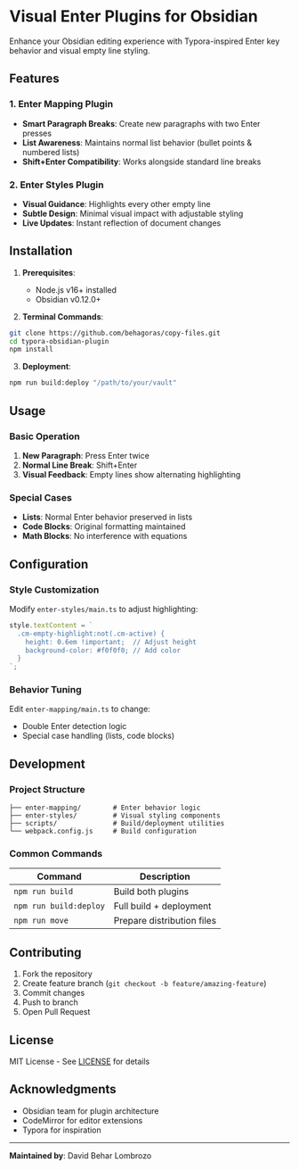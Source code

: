 # Visual Enter Plugins for Obsidian

Enhance your Obsidian editing experience with Typora-inspired Enter key behavior and visual empty line styling.

## Features

### 1. Enter Mapping Plugin

- **Smart Paragraph Breaks**: Create new paragraphs with two Enter presses
- **List Awareness**: Maintains normal list behavior (bullet points & numbered lists)
- **Shift+Enter Compatibility**: Works alongside standard line breaks

### 2. Enter Styles Plugin

- **Visual Guidance**: Highlights every other empty line
- **Subtle Design**: Minimal visual impact with adjustable styling
- **Live Updates**: Instant reflection of document changes

## Installation

1. **Prerequisites**:
   - Node.js v16+ installed
   - Obsidian v0.12.0+

2. **Terminal Commands**:

```bash
git clone https://github.com/behagoras/copy-files.git
cd typora-obsidian-plugin
npm install
```

3. **Deployment**:

```bash
npm run build:deploy "/path/to/your/vault"
```

## Usage

### Basic Operation

1. **New Paragraph**: Press Enter twice
2. **Normal Line Break**: Shift+Enter
3. **Visual Feedback**: Empty lines show alternating highlighting

### Special Cases

- **Lists**: Normal Enter behavior preserved in lists
- **Code Blocks**: Original formatting maintained
- **Math Blocks**: No interference with equations

## Configuration

### Style Customization

Modify `enter-styles/main.ts` to adjust highlighting:

```ts
style.textContent = `
  .cm-empty-highlight:not(.cm-active) {
    height: 0.6em !important;  // Adjust height
    background-color: #f0f0f0; // Add color
  }
`;
```

### Behavior Tuning

Edit `enter-mapping/main.ts` to change:

- Double Enter detection logic
- Special case handling (lists, code blocks)

## Development

### Project Structure

```
├── enter-mapping/        # Enter behavior logic
├── enter-styles/         # Visual styling components
├── scripts/              # Build/deployment utilities
└── webpack.config.js     # Build configuration
```

### Common Commands

| Command                | Description                |
| ---------------------- | -------------------------- |
| `npm run build`        | Build both plugins         |
| `npm run build:deploy` | Full build + deployment    |
| `npm run move`         | Prepare distribution files |

## Contributing

1. Fork the repository
2. Create feature branch (`git checkout -b feature/amazing-feature`)
3. Commit changes
4. Push to branch
5. Open Pull Request

## License

MIT License - See [LICENSE](LICENSE) for details

## Acknowledgments

- Obsidian team for plugin architecture
- CodeMirror for editor extensions
- Typora for inspiration

---

**Maintained by**: David Behar Lombrozo  
